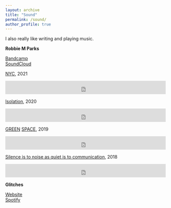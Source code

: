 ```yaml
---
layout: archive
title: "Sound"
permalink: /sound/
author_profile: true
---
```


I also really like writing and playing music.

<b>Robbie M Parks</b>

<a href='https://robbiemparks.bandcamp.com/' target="_blank">Bandcamp<br></a>
<a href='https://soundcloud.com/rmiparks' target="_blank">SoundCloud<br></a>

<a href='https://robbiemparks.bandcamp.com/album/nyc' target="_blank">NYC</a>, 2021<br>

<iframe style="border: 0; width: 100%; height: 42px;" src="https://bandcamp.com/EmbeddedPlayer/album=231870441/size=small/bgcol=ffffff/linkcol=0687f5/transparent=true/" seamless><a href="https://robbiemparks.bandcamp.com/album/nyc">NYC by Robbie M Parks</a></iframe>

<a href='https://robbiemparks.bandcamp.com/album/isolation' target="_blank">Isolation</a>, 2020<br>

<iframe style="border: 0; width: 100%; height: 42px;" src="https://bandcamp.com/EmbeddedPlayer/album=2781978344/size=small/bgcol=ffffff/linkcol=0687f5/transparent=true/" seamless><a href="http://robbiemparks.bandcamp.com/album/isolation">Isolation by Robbie M Parks</a></iframe>

<a href='https://www.greatexhibitionroadfestival.co.uk/event/green-space/?backto=whats-on' target="_blank">GREEN</a>
<a href='https://robbiemparks.bandcamp.com/album/green-space' target="_blank">  SPACE</a>, 2019<br>

<iframe style="border: 0; width: 100%; height: 42px;" src="https://bandcamp.com/EmbeddedPlayer/album=2788242479/size=small/bgcol=ffffff/linkcol=0687f5/transparent=true/" seamless><a href="http://robbiemparks.bandcamp.com/album/green-space">GREEN SPACE by Robbie M Parks</a></iframe>

<a href='https://robbiemparks.bandcamp.com/album/silence-is-to-noise-as-quiet-is-to-communication' target="_blank">Silence is to noise as quiet is to communication</a>, 2018<br>

<iframe style="border: 0; width: 100%; height: 42px;" src="https://bandcamp.com/EmbeddedPlayer/album=2003895136/size=small/bgcol=ffffff/linkcol=0687f5/transparent=true/" seamless><a href="http://robbiemparks.bandcamp.com/album/silence-is-to-noise-as-quiet-is-to-communication">Silence is to noise as quiet is to communication by Robbie M Parks</a></iframe>

<b>Glitches</b>

<a href='https://www.glitchesmusic.co.uk/' target="_blank">Website</a><br>
<a href='https://open.spotify.com/artist/7EWl2Eh2mIAIl1k9YzXGIs?si=nGwZ8kWqRE2PuXfbA_LjRQ' target="_blank">Spotify</a><br>
